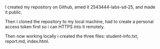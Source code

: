 I created my repository on Github, amed it 2543444-labs-sd-25, and made it public.

Then i cloned the repository to my local machine, had to create a personal access token first so i can HTTPS into it remotely.

Then now working locally i created the three files: student-info.txt, report.md, index.html.


